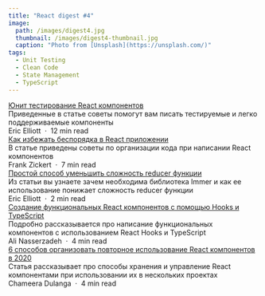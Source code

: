```yaml
---
title: "React digest #4"
image: 
  path: /images/digest4.jpg
  thumbnail: /images/digest4-thumbnail.jpg
  caption: "Photo from [Unsplash](https://unsplash.com/)"
tags:
  - Unit Testing
  - Clean Code
  - State Management
  - TypeScript
---
```


<div class="digest">
    <a href="https://medium.com/javascript-scene/unit-testing-react-components-aeda9a44aae2">Юнит тестирование React компонентов</a>
    <div class="digest-desc">Приведенные в статье советы помогут вам писать тестируемые и легко поддерживаемые компоненты</div> 
    <div class="digest-time">Eric Elliott &nbsp;&middot;&nbsp; 12 min read</div>
</div>

<div class="digest">
    <a href="https://codeburst.io/your-react-app-is-a-mess-before-you-even-know-it-6575d13f2e51">Как избежать беспорядка в React приложении</a>
    <div class="digest-desc">В статье приведены советы по организации кода при написании React компонентов</div> 
    <div class="digest-time">Frank Zickert &nbsp;&middot;&nbsp; 7 min read</div>
</div>

<div class="digest">
    <a href="https://medium.com/javascript-scene/one-cool-trick-to-simplify-reducer-functions-bbbffe488bb6">Простой способ уменьшить сложность reducer функции</a>
    <div class="digest-desc">Из статьи вы узнаете зачем необходима библиотека Immer и как ее использование понижает сложность reducer функции</div> 
    <div class="digest-time">Eric Elliott &nbsp;&middot;&nbsp; 2 min read</div>
</div>

<div class="digest">
    <a href="https://levelup.gitconnected.com/using-react-functional-components-with-hooks-in-typescript-6d61075edddc">Создание функциональных React компонентов с помощью Hooks и TypeScript</a>
    <div class="digest-desc">Подробно рассказывается про написание функциональных компонентов с использованием React Hooks и TypeScript</div> 
    <div class="digest-time">Ali Nasserzadeh &nbsp;&middot;&nbsp; 4 min read</div>
</div>

<div class="digest">
    <a href="https://blog.bitsrc.io/6-ways-to-share-and-reuse-react-components-6d80e2fd16cd">6 способов организовать повторное использование React компонентов в 2020</a>
    <div class="digest-desc">Статья рассказывает про способы хранения и управление React компонентами при использовании их в нескольких проектах</div> 
    <div class="digest-time">Chameera Dulanga &nbsp;&middot;&nbsp; 4 min read</div>
</div>